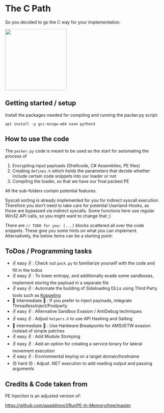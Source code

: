 # The C Path

So you decided to go the C way for your implementation.

<img src="https://github.com/rtecCyberSec/Packer_Development/assets/27858067/7098dfac-5c70-4234-a489-5f23adf35bfa" width="200">


## Getting started / setup

Install the packages needed for compiling and running the packer.py script:

`apt install -y gcc-mingw-w64 nasm python3`

## How to use the code

The `packer.py` code is meant to be used as the start for automating the process of
1. Encrypting input payloads (Shellcode, C# Assemblies, PE files)
2. Creating `defines.h` which holds the parameters that decide whether include certain code snippets into our loader or not 
4. Compiling the loader, so that we have our final packed PE

All the sub-folders contain potential features.

Syscall sorting is already implemented for you for indirect syscall execution. Therefore you don't need to take care for potential Userland-Hooks, as those are bypassed via indirect syscalls. Some functions here use regular Win32 API calls, so you might want to change that ;)

There are `// TODO for you: [...]` blocks scattered all over the code snippets. These give you some hints on what you can implement. Alternatively, the below items can be a starting point:

## ToDos / Programming tasks

- :v: easy :v: : Check out `pack.py` to familiarize yourself with the code and fill in the todos
- :v: easy :v: : To lower entropy, and additionally evade some sandboxes, implement storing the payload in a separate file
- :v: easy :v: : Automate the building of Sideloading DLLs using Third Party tools such as [Koppeling](https://github.com/monoxgas/Koppeling) 
- :facepunch: intermediate :facepunch: : If you prefer to inject payloads, integrate ThreadlessInject/Poolparty
- :v: easy :v: : Alternative Sandbox Evasion / AntiDebug techniques
- :v: easy :v: : Adjust `helpers.h` to use API Hashing and Salting
- :facepunch: intermediate :facepunch: : Use Hardware Breakpoints for AMSI/ETW evasion instead of simple patches
- :v: easy :v: : Add Module Stomping
- :v: easy :v: : Add an option for creating a service binary for lateral movement execution
- :v: easy :v: : Environmental keying on a target domain/hostname
- 😠 hard 😠 : Adjust .NET execution to add reading output and passing arguments

## Credits & Code taken from

PE Injection is an adjusted version of: 

https://github.com/aaaddress1/RunPE-In-Memory/tree/master
